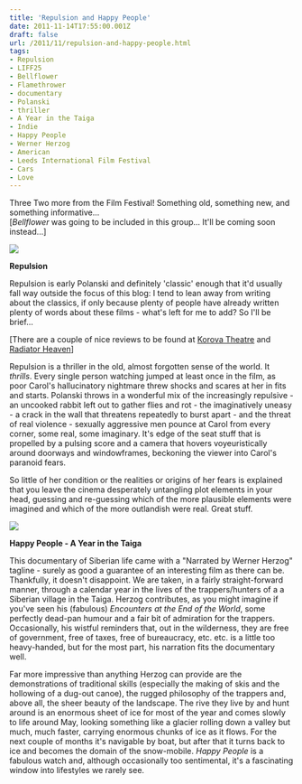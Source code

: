 ```yaml
---
title: 'Repulsion and Happy People'
date: 2011-11-14T17:55:00.001Z
draft: false
url: /2011/11/repulsion-and-happy-people.html
tags: 
- Repulsion
- LIFF25
- Bellflower
- Flamethrower
- documentary
- Polanski
- thriller
- A Year in the Taiga
- Indie
- Happy People
- Werner Herzog
- American
- Leeds International Film Festival
- Cars
- Love
---
```


Three Two more from the Film Festival! Something old, something new, and something informative...  
\[_Bellflower_ was going to be included in this group... It'll be coming soon instead...\]  
  

[![](https://blogger.googleusercontent.com/img/b/R29vZ2xl/AVvXsEgB_CurbcShZnc7_uX_SsSG-O5YEvjjKypT8PbnC39l9E-4lcNNLTgu0iUoai6d3HHtIOMdcE3FoafX4iY6AvG2402gS6tJfsgdTdIsI8-qDmDfcu8NlKnBMEh1PrJdRASdu6_ta08-OR0/s800/ce_repulsion.jpg)](https://picasaweb.google.com/lh/photo/6WPhNTdxMAsie_jKuErCce54nN1RycrV_oQh2IHYfkI?feat=embedwebsite)

  
  
  

**Repulsion**

Repulsion is early Polanski and definitely 'classic' enough that it'd usually fall way outside the focus of this blog: I tend to lean away from writing about the classics, if only because plenty of people have already written plenty of words about  these films - what's left for me to add? So I'll be brief...

  

\[There are a couple of nice reviews to be found at [Korova Theatre](http://korovatheatrepresents.blogspot.com/2009/08/repulsion-roman-polanski-1965-uk-carol.html) and [Radiator Heaven](http://rheaven.blogspot.com/2009/07/dvd-of-week-repulsion-criterion.html)\]

  

Repulsion is a thriller in the old, almost forgotten sense of the world. It _thrills_. Every single person watching jumped at least once in the film, as poor Carol's hallucinatory nightmare threw shocks and scares at her in fits and starts. Polanski throws in a wonderful mix of the increasingly repulsive - an uncooked rabbit left out to gather flies and rot - the imaginatively uneasy - a crack in the wall that threatens repeatedly to burst apart - and the threat of real violence - sexually aggressive men pounce at Carol from every corner, some real, some imaginary. It's edge of the seat stuff that is propelled by a pulsing score and a camera that hovers voyeuristically around doorways and windowframes, beckoning the viewer into Carol's paranoid fears.

  

So little of her condition or the realities or origins of her fears is explained that you leave the cinema desperately untangling plot elements in your head, guessing and re-guessing which of the more plausible elements were imagined and which of the more outlandish were real. Great stuff.

  

[![](https://blogger.googleusercontent.com/img/b/R29vZ2xl/AVvXsEgvkaEBWsMjlSa3CVF_7bamjhFAEr2T3uMw20JZ7BkUDwu2qnmYIb0hgSIWViZSv_sOeThHcI7FuwoLPjLgxW8PTU0GWyKTfrhXCj5dEekq-L9B1ANMm799MbJulpemzntZNRNYe4ImIZw/s800/220px-Happy_People_A_Year_in_the_Taiga_poster.jpg)](https://picasaweb.google.com/lh/photo/AHqvTiNk8YcQVlLU0YARpO54nN1RycrV_oQh2IHYfkI?feat=embedwebsite)

  

**Happy People - A Year in the Taiga**

This documentary of Siberian life came with a "Narrated by Werner Herzog" tagline - surely as good a guarantee of an interesting film as there can be. Thankfully, it doesn't disappoint. We are taken, in a fairly straight-forward manner, through a calendar year in the lives of the trappers/hunters of a a Siberian village in the Taiga. Herzog contributes, as you might imagine if you've seen his (fabulous) _Encounters at the End of the World_, some perfectly dead-pan humour and a fair bit of admiration for the trappers. Occasionally, his wistful reminders that, out in the wilderness, they are free of government, free of taxes, free of bureaucracy, etc. etc. is a little too heavy-handed, but for the most part, his narration fits the documentary well.

  
Far more impressive than anything Herzog can provide are the demonstrations of traditional skills (especially the making of skis and the hollowing of a dug-out canoe), the rugged philosophy of the trappers and, above all, the sheer beauty of the landscape. The rive they live by and hunt around is an enormous sheet of ice for most of the year and comes slowly to life around May, looking something like a glacier rolling down a valley but much, much faster, carrying enormous chunks of ice as it flows. For the next couple of months it's navigable by boat, but after that it turns back to ice and becomes the domain of the snow-mobile. _Happy People_ is a fabulous watch and, although occasionally too sentimental, it's a fascinating window into lifestyles we rarely see.